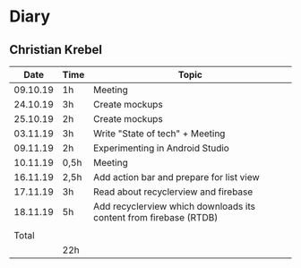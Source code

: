 # Diary

## Christian Krebel

| Date     | Time | Topic                                                        |
| -------- | ---- | ------------------------------------------------------------ |
| 09.10.19 | 1h   | Meeting                                                      |
| 24.10.19 | 3h   | Create mockups                                               |
| 25.10.19 | 2h   | Create mockups                                               |
| 03.11.19 | 3h   | Write "State of tech" + Meeting                              |
| 09.11.19 | 2h   | Experimenting in Android Studio                              |
| 10.11.19 | 0,5h | Meeting                                                      |
| 16.11.19 | 2,5h | Add action bar and prepare for list view                     |
| 17.11.19 | 3h   | Read about recyclerview and firebase                         |
| 18.11.19 | 5h   | Add recyclerview which downloads its content from firebase (RTDB) |
|          |      |                                                              |
| Total    |      |                                                              |
|          | 22h  |                                                              |